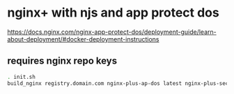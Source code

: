 # nginx+ with njs and app protect dos
https://docs.nginx.com/nginx-app-protect-dos/deployment-guide/learn-about-deployment/#docker-deployment-instructions

## requires nginx repo keys

```bash
. init.sh
build_nginx registry.domain.com nginx-plus-ap-dos latest nginx-plus-secret
```
